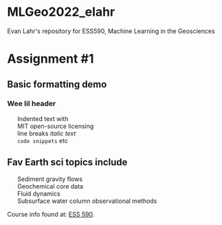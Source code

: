 # MLGeo2022_elahr
Evan Lahr's repository for ESS590, Machine Learning in the Geosciences

# Assignment #1

## Basic formatting demo
### Wee lil header
<ol>
  Indented text with <br>
  MIT open-source licensing <br>
  line breaks <em>italic text</em><br>
  <code>code snippets</code>
  etc
</ol>
  
## Fav Earth sci topics include
<ol>
  Sediment gravity flows <br>
  Geochemical core data <br>
  Fluid dynamics <br>
  Subsurface water column observational methods <br>
</ol>

Course info found at: [ESS 590]([https://duckduckgo.com](https://github.com/UW-ESS-DS/MLGeo-Autumn22)).




